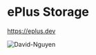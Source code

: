# ePlus Storage
https://eplus.dev

![David-Nguyen](https://github.com/user-attachments/assets/de3447c0-c8b6-42a8-9296-73af90fdd99d)
